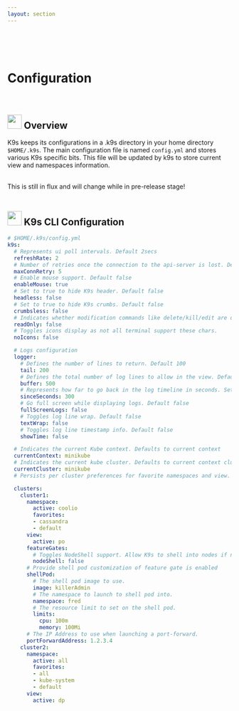```yaml
---
layout: section
---
```


<i class="fas fa-cogs icon fa-7x"></i>

<br/>
<br/>
<br/>

# Configuration

<br/>

## <img src="/assets/sections/overview.png" width="auto" height="32"/> Overview

K9s keeps its configurations in a .k9s directory in your home directory `$HOME/.k9s`. The main configuration file is named `config.yml` and stores various K9s specific bits. This file
will be updated by k9s to store current view and namespaces information.

<br/>
<div class="note">
  <i class="fas fa-skull"></i> This is still in flux and will change while in pre-release stage!
</div>

<br/>

## <img src="/assets/sections/examples.png" width="auto" height="32"/> K9s CLI Configuration

```yaml
# $HOME/.k9s/config.yml
k9s:
  # Represents ui poll intervals. Default 2secs
  refreshRate: 2
  # Number of retries once the connection to the api-server is lost. Default 15.
  maxConnRetry: 5
  # Enable mouse support. Default false
  enableMouse: true
  # Set to true to hide K9s header. Default false
  headless: false
  # Set to true to hide K9s crumbs. Default false
  crumbsless: false
  # Indicates whether modification commands like delete/kill/edit are disabled. Default is false
  readOnly: false
  # Toggles icons display as not all terminal support these chars.
  noIcons: false

  # Logs configuration
  logger:
    # Defines the number of lines to return. Default 100
    tail: 200
    # Defines the total number of log lines to allow in the view. Default 1000
    buffer: 500
    # Represents how far to go back in the log timeline in seconds. Setting to -1 will show all available logs. Default is 5mins.
    sinceSeconds: 300
    # Go full screen while displaying logs. Default false
    fullScreenLogs: false
    # Toggles log line wrap. Default false
    textWrap: false
    # Toggles log line timestamp info. Default false
    showTime: false

  # Indicates the current Kube context. Defaults to current context
  currentContext: minikube
  # Indicates the current kube cluster. Defaults to current context cluster
  currentCluster: minikube
  # Persists per cluster preferences for favorite namespaces and view.

  clusters:
    cluster1:
      namespace:
        active: coolio
        favorites:
        - cassandra
        - default
      view:
        active: po
      featureGates:
        # Toggles NodeShell support. Allow K9s to shell into nodes if needed. Default false.
        nodeShell: false
      # Provide shell pod customization of feature gate is enabled
      shellPod:
        # The shell pod image to use.
        image: killerAdmin
        # The namespace to launch to shell pod into.
        namespace: fred
        # The resource limit to set on the shell pod.
        limits:
          cpu: 100m
          memory: 100Mi
      # The IP Address to use when launching a port-forward.
      portForwardAddress: 1.2.3.4
    cluster2:
      namespace:
        active: all
        favorites:
        - all
        - kube-system
        - default
      view:
        active: dp
```
